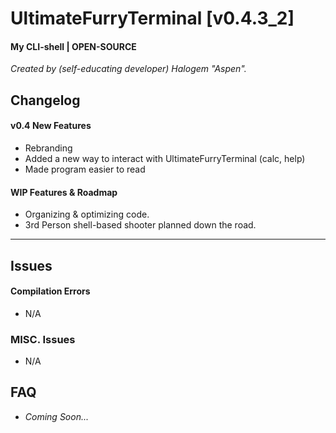 # UltimateFurryTerminal [v0.4.3_2]
#### My CLI-shell | OPEN-SOURCE

*Created by (self-educating developer) Halogem "Aspen".*

## Changelog
#### v0.4 New Features
- Rebranding
- Added a new way to interact with UltimateFurryTerminal (calc, help)
- Made program easier to read

#### WIP Features & Roadmap
- Organizing & optimizing code.
- 3rd Person shell-based shooter planned down the road.

---
## Issues
#### Compilation Errors
- N/A

### MISC. Issues
- N/A

## FAQ
- *Coming Soon...*